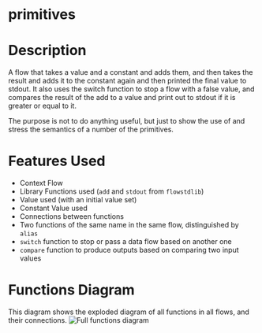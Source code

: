 primitives
==

Description
===
A flow that takes a value and a constant and adds them, and then takes the result and adds 
it to the constant again and then printed the final value to stdout. It also uses the switch function
to stop a flow with a false value, and compares the result of the add to a value and print out to stdout
if it is greater or equal to it.

The purpose is not to do anything useful, but just to show the use of and stress the semantics 
of a number of the primitives.

Features Used
===
* Context Flow
* Library Functions used (`add` and `stdout` from `flowstdlib`)
* Value used (with an initial value set)
* Constant Value used
* Connections between functions
* Two functions of the same name in the same flow, distinguished by `alias`
* `switch` function to stop or pass a data flow based on another one
* `compare` function to produce outputs based on comparing two input values

Functions Diagram
===
This diagram shows the exploded diagram of all functions in all flows, and their connections.
![Full functions diagram](functions.dot.png)